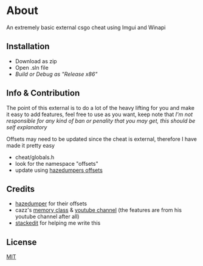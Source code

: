 # About

An extremely basic external csgo cheat using Imgui and Winapi

## Installation

- Download as zip
- Open .sln file
- *Build or Debug as "Release x86"*


## Info & Contribution

The point of this external is to do a lot of the heavy lifting for you and make it easy to add features, feel free to use as you want, keep note that *I'm not responsible for any kind of ban or penality that you may get, this should be self explanatory*

Offsets may need to be updated since the cheat is external, therefore I have made it pretty easy

- cheat/globals.h
- look for the namespace "offsets"
- update using [hazedumpers offsets](https://github.com/frk1/hazedumper/blob/master/csgo.hpp)

## Credits
- [hazedumper](https://github.com/frk1/hazedumper) for their offsets
- cazz's [memory class](https://github.com/cazzwastaken/pro-bhop/blob/master/cheat/memory.h) & [youtube channel](https://www.youtube.com/@cazz) (the features are from his youtube channel after all)
- [stackedit](https://stackedit.io/) for helping me write this

## License

[MIT](https://choosealicense.com/licenses/mit/)
